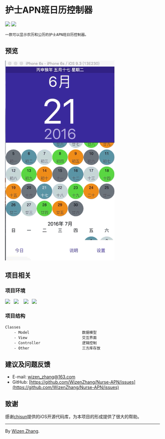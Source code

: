 # 护士APN班日历控制器 
![](https://img.shields.io/badge/version-v1.0-brightgreen.svg)   ![](https://img.shields.io/badge/license-MIT-blue.svg)

    一款可以显示农历和公历的护士APN班日历控制器。

## 预览

![](screenshots/nurse.gif) 

## 项目相关

### 项目环境

![](https://img.shields.io/badge/OS%20X-10.11-blue.svg)   ![](https://img.shields.io/badge/Xcode-7.3-brightgreen.svg)    ![](https://img.shields.io/badge/iOS-9.3-orange.svg)   ![](https://img.shields.io/badge/iPhone-6-ff69b4.svg)

### 项目结构

```
Classes                             
    - Model                        数据模型
    - View                         交互界面
    - Controller                   逻辑控制
    - Other                        三方库存放                   
```

## 建议及问题反馈

+ E-mail: [wizen_zhang@163.com](wizen_zhang@163.com)
+ GitHub: [https://github.com/WizenZhang/Nurse-APN/issues](https://github.com/WizenZhang/Nurse-APN/issues)

## 致谢

感谢[chjsun](https://github.com/chjsun/CJCalendar)提供的iOS开源代码库，为本项目的形成提供了很大的帮助。

***

By [Wizen Zhang](https://wizenzhang.github.io/).
